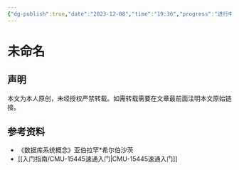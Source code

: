 ```yaml
---
{"dg-publish":true,"date":"2023-12-08","time":"19:36","progress":"进行中","tags":["数据库"],"permalink":"/入门指南/数据库入门指南/","dgPassFrontmatter":true}
---
```



# 未命名


## 声明

本文为本人原创，未经授权严禁转载。如需转载需要在文章最前面注明本文原始链接。


## 参考资料
* 《数据库系统概念》亚伯拉罕*希尔伯沙茨
* [[入门指南/CMU-15445速通入门\|CMU-15445速通入门]]

